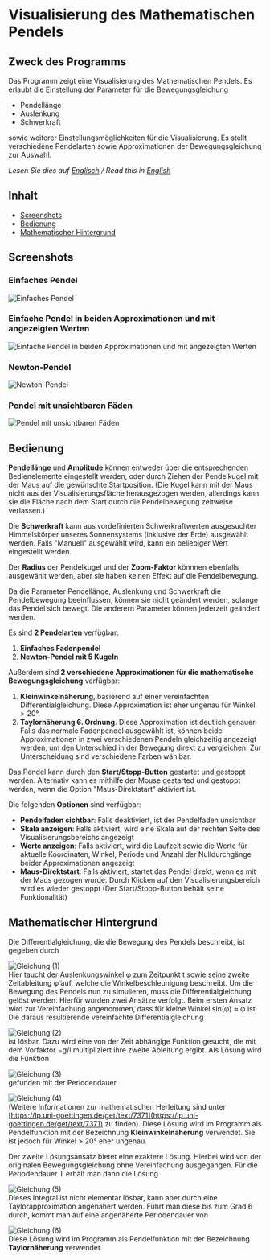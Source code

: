 # Visualisierung des Mathematischen Pendels

## Zweck des Programms

Das Programm zeigt eine Visualisierung des Mathematischen Pendels. Es erlaubt die Einstellung der Parameter für die Bewegungsgleichung
- Pendellänge
- Auslenkung
- Schwerkraft

sowie weiterer Einstellungsmöglichkeiten für die Visualisierung. Es stellt verschiedene Pendelarten sowie Approximationen der Bewegungsgleichung zur Auswahl.

*Lesen Sie dies auf [Englisch](README.md) / Read this in [English](README.md)*

## Inhalt
  - [Screenshots](#screenshots)
  - [Bedienung](#bedienung)
  - [Mathematischer Hintergrund](#mathematischer-hintergrund)

## Screenshots

### Einfaches Pendel
![Einfaches Pendel](https://i.imgur.com/gKjomPu.png)

### Einfache Pendel in beiden Approximationen und mit angezeigten Werten
![Einfache Pendel in beiden Approximationen und mit angezeigten Werten](https://i.imgur.com/bBzF83o.png)

### Newton-Pendel
![Newton-Pendel](https://i.imgur.com/pVR2XCE.png)

### Pendel mit unsichtbaren Fäden
![Pendel mit unsichtbaren Fäden](https://i.imgur.com/ZgyH7l4.png)

## Bedienung

**Pendellänge** und **Amplitude** können entweder über die entsprechenden Bedienelemente eingestellt werden, oder durch Ziehen der Pendelkugel mit der Maus auf die gewünschte Startposition. (Die Kugel kann mit der Maus nicht aus der Visualisierungsfläche herausgezogen werden, allerdings kann sie die Fläche nach dem Start durch die Pendelbewegung zeitweise verlassen.)

Die **Schwerkraft** kann aus vordefinierten Schwerkraftwerten ausgesuchter Himmelskörper unseres Sonnensystems (inklusive der Erde) ausgewählt werden. Falls "Manuell" ausgewählt wird, kann ein beliebiger Wert eingestellt werden.

Der **Radius** der Pendelkugel und der **Zoom-Faktor** könnnen ebenfalls ausgewählt werden, aber sie haben keinen Effekt auf die Pendelbewegung.

Da die Parameter Pendellänge, Auslenkung und Schwerkraft die Pendelbewegung beeinflussen, können sie nicht geändert werden, solange das Pendel sich bewegt. Die anderern Parameter können jederzeit geändert werden. 

Es sind **2 Pendelarten** verfügbar:
1. **Einfaches Fadenpendel**
2. **Newton-Pendel mit 5 Kugeln**

Außerdem sind **2 verschiedene Approximationen für die mathematische Bewegungsgleichung** verfügbar:
1. **Kleinwinkelnäherung**, basierend auf einer vereinfachten Differentialgleichung. Diese Approximation ist eher ungenau für Winkel > 20°.
2. **Taylornäherung 6. Ordnung**. Diese Approximation ist deutlich genauer.
Falls das normale Fadenpendel ausgewählt ist, können beide Approximationen in zwei verschiedenen Pendeln gleichzeitig angezeigt werden, um den Unterschied in der Bewegung direkt zu vergleichen. Zur Unterscheidung sind verschiedene Farben wählbar.

Das Pendel kann durch den **Start/Stopp-Button** gestartet und gestoppt werden. Alternativ kann es mithilfe der Mouse gestarted und gestoppt werden, wenn die Option "Maus-Direktstart" aktiviert ist.

Die folgenden **Optionen** sind verfügbar:
- **Pendelfaden sichtbar**: Falls deaktiviert, ist der Pendelfaden unsichtbar
- **Skala anzeigen**: Falls aktiviert, wird eine Skala auf der rechten Seite des Visualisierungsbereichs angezeigt
- **Werte anzeigen**: Falls aktiviert, wird die Laufzeit sowie die Werte für aktuelle Koordinaten, Winkel, Periode und Anzahl der Nulldurchgänge beider Approximationen angezeigt
- **Maus-Direktstart**: Falls aktiviert, startet das Pendel direkt, wenn es mit der Maus gezogen wurde. Durch Klicken auf den Visualisierungsbereich wird es wieder gestoppt (Der Start/Stopp-Button behält seine Funktionalität)

## Mathematischer Hintergrund

Die Differentialgleichung, die die Bewegung des Pendels beschreibt, ist gegeben durch

![Gleichung (1)](https://i.imgur.com/MCq7KrC.png)  
Hier taucht der Auslenkungswinkel φ zum Zeitpunkt t sowie seine zweite Zeitableitung φ̈ auf, welche die Winkelbeschleunigung beschreibt. Um die Bewegung des Pendels nun zu simulieren, muss die Differentialgleichung gelöst werden. Hierfür wurden zwei Ansätze verfolgt.
Beim ersten Ansatz wird zur Vereinfachung angenommen, dass für kleine Winkel sin(φ) ≈ φ ist. Die daraus resultierende vereinfachte Differentialgleichung

![Gleichung (2)](https://i.imgur.com/4UailUM.png)  
ist lösbar. Dazu wird eine von der Zeit abhängige Funktion gesucht, die mit dem Vorfaktor −g/l multipliziert ihre zweite Ableitung ergibt. Als Lösung wird die Funktion

![Gleichung (3)](https://i.imgur.com/pen3hT3.png)  
gefunden mit der Periodendauer

![Gleichung (4)](https://i.imgur.com/jPOPgf3.png)  
(Weitere Informationen zur mathematischen Herleitung sind unter [https://lp.uni-goettingen.de/get/text/7371](https://lp.uni-goettingen.de/get/text/7371) zu finden). 
Diese Lösung wird im Programm als Pendelfunktion mit der Bezeichnung **Kleinwinkelnäherung** verwendet. Sie ist jedoch für Winkel > 20° eher ungenau.

Der zweite Lösungsansatz bietet eine exaktere Lösung. Hierbei wird von der originalen Bewegungsgleichung ohne Vereinfachung ausgegangen. Für die Periodendauer T erhält man dann die Lösung

![Gleichung (5)](https://i.imgur.com/uZhqlaT.png)  
Dieses Integral ist nicht elementar lösbar, kann aber durch eine Taylorapproximation angenähert werden. Führt man diese bis zum Grad 6 durch, kommt man auf eine angenäherte Periodendauer von

![Gleichung (6)](https://i.imgur.com/yuTZzyl.png)  
Diese Lösung wird im Programm als Pendelfunktion mit der Bezeichnung **Taylornäherung** verwendet.


